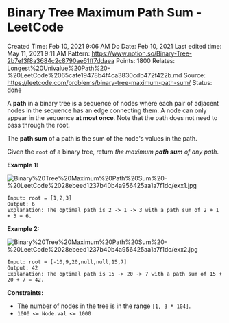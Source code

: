# Binary Tree Maximum Path Sum - LeetCode

Created Time: Feb 10, 2021 9:06 AM
Do Date: Feb 10, 2021
Last edited time: May 11, 2021 9:11 AM
Pattern: https://www.notion.so/Binary-Tree-2b7ef3f8a3684c2c8790ae61ff7ddaea
Points: 1800
Relates: Longest%20Univalue%20Path%20-%20LeetCode%2065cafe19478b4f4ca3830cdb472f422b.md
Source: https://leetcode.com/problems/binary-tree-maximum-path-sum/
Status: done

A **path** in a binary tree is a sequence of nodes where each pair of adjacent nodes in the sequence has an edge connecting them. A node can only appear in the sequence **at most once**. Note that the path does not need to pass through the root.

The **path sum** of a path is the sum of the node's values in the path.

Given the `root` of a binary tree, return *the maximum **path sum** of any path*.

**Example 1:**

![Binary%20Tree%20Maximum%20Path%20Sum%20-%20LeetCode%2028ebeed1237b40b4a956425aa1a7f1dc/exx1.jpg](exx1.jpg)

```
Input: root = [1,2,3]
Output: 6
Explanation: The optimal path is 2 -> 1 -> 3 with a path sum of 2 + 1 + 3 = 6.

```

**Example 2:**

![Binary%20Tree%20Maximum%20Path%20Sum%20-%20LeetCode%2028ebeed1237b40b4a956425aa1a7f1dc/exx2.jpg](exx2.jpg)

```
Input: root = [-10,9,20,null,null,15,7]
Output: 42
Explanation: The optimal path is 15 -> 20 -> 7 with a path sum of 15 + 20 + 7 = 42.

```

**Constraints:**

- The number of nodes in the tree is in the range `[1, 3 * 104]`.
- `1000 <= Node.val <= 1000`